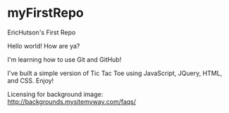 # myFirstRepo
EricHutson's First Repo

Hello world! How are ya?

I'm learning how to use Git and GitHub! 

I've built a simple version of Tic Tac Toe using JavaScript, JQuery, HTML, and CSS.
Enjoy!

Licensing for background image: http://backgrounds.mysitemyway.com/faqs/
